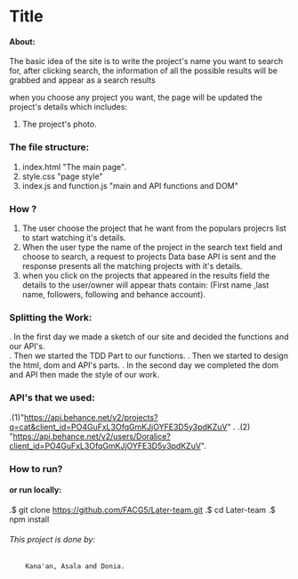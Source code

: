 # Title


#### About:
The basic idea of the site is to write the project's name you want to search for,
after clicking search, the information of all the possible results will be grabbed and
appear as a search results

when you choose any project you want, the page will be updated the project's details which includes:
  1. The project's photo.


### The file structure:
1. index.html "The main page".
2. style.css "page style"
3. index.js and function.js "main and API functions and DOM"

### How ?
1. The user choose the project that he want from the populars projecrs  list to start  watching it's details.
2. When the user type the name of the project in the search text field and choose to search, a request to projects Data base API is sent and the response presents all the matching projects with it's details.
3. when you click on the projects that appeared in the results field the details to the user/owner will appear thats contain: (First name ,last name, followers, following and behance account).

### Splitting the Work:
   . In the first day we made a sketch of our site and decided the functions and our API's.   
   . Then we started the TDD Part to our functions.
   . Then we started to design the html, dom and API's parts.
   . In the second day we completed the dom and API then made the style of our work.

### API's that we used:
  .(1)"https://api.behance.net/v2/projects?q=cat&client_id=PO4GuFxL3OfqGmKJjOYFE3D5y3pdKZuV" .
  .(2) "https://api.behance.net/v2/users/Doralice?client_id=PO4GuFxL3OfqGmKJjOYFE3D5y3pdKZuV".

### How to run?

#### or run locally:
  .$ git clone https://github.com/FACG5/Later-team.git
  .$ cd Later-team
  .$ npm install

###### This project is done by:
        Kana'an, Asala and Donia.
